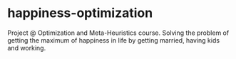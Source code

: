# happiness-optimization
Project @ Optimization and Meta-Heuristics course. Solving the problem of getting the maximum of happiness in life by getting married, having kids and working.
